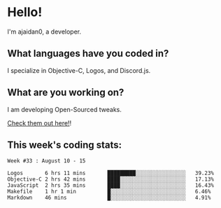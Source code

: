 # Hello!

I'm ajaidan0, a developer. 

## What languages have you coded in?

I specialize in Objective-C, Logos, and Discord.js.

## What are you working on?

I am developing Open-Sourced tweaks.

[Check them out here!](https://github.com/ajaidan0/open-sourced-tweaks)!

## This week's coding stats:
<!--START_SECTION:waka-->
```text
Week #33 : August 10 - 15

Logos       6 hrs 11 mins       █████████░░░░░░░░░░░░░░░░   39.23% 
Objective-C 2 hrs 42 mins       ████░░░░░░░░░░░░░░░░░░░░░   17.13% 
JavaScript  2 hrs 35 mins       ████░░░░░░░░░░░░░░░░░░░░░   16.43% 
Makefile    1 hr 1 min          █░░░░░░░░░░░░░░░░░░░░░░░░   6.46% 
Markdown    46 mins             █░░░░░░░░░░░░░░░░░░░░░░░░   4.91%
```
<!--END_SECTION:waka-->
